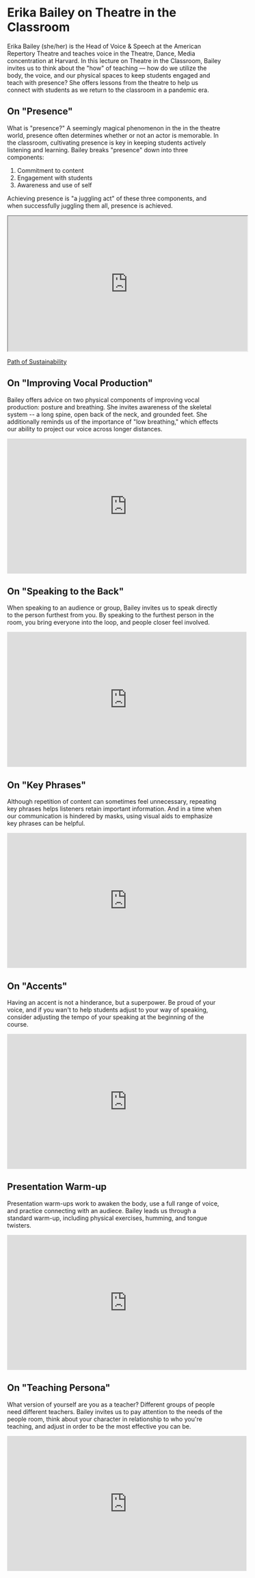 # Erika Bailey on Theatre in the Classroom
Erika Bailey (she/her) is the Head of Voice & Speech at the American Repertory Theatre and teaches voice in the Theatre, Dance, Media concentration at Harvard. In this lecture on Theatre in the Classroom, Bailey invites us to think about the "how" of teaching — how do we utilize the body, the voice, and our physical spaces to keep students engaged and teach with presence? She offers lessons from the theatre to help us connect with students as we return to the classroom in a pandemic era.

 

## On "Presence"
What is "presence?" A seemingly magical phenomenon in the  in the theatre world, presence often determines whether or not an actor is memorable. In the classroom, cultivating presence is key in keeping students actively listening and learning. Bailey breaks "presence" down into three components:

1. Commitment to  content
2. Engagement with students 
3. Awareness and use of self

Achieving presence is "a juggling act" of these three components, and when successfully juggling them all, presence is achieved. 

<iframe width="560" height="315" src="https://www.youtube.com/embed/EY4_Z4og9gc" title=" frameborder="0" allow="accelerometer; autoplay; clipboard-write; encrypted-media; gyroscope; picture-in-picture" allowfullscreen></iframe>


[Path of Sustainability](https://www.youtube.com/watch?v=vpdgzGpofhA)

## On "Improving Vocal Production"
Bailey offers advice on two physical components of improving vocal production: posture and breathing. She invites awareness of the skeletal system -- a long spine, open back of the neck, and grounded feet. She additionally reminds us of the importance of "low breathing," which effects our ability to project our voice across longer distances. 

<iframe width="560" height="315" src="https://www.youtube.com/embed/R2ip6s6t11w" title=" title="YouTube video player" frameborder="0" allow="accelerometer; autoplay; clipboard-write; encrypted-media; gyroscope; picture-in-picture" allowfullscreen></iframe>

## On "Speaking to the Back"
When speaking to an audience or group, Bailey invites us to speak directly to the person furthest from you. By speaking to the furthest person in the room, you bring everyone into the loop, and people closer feel involved. 

<iframe width="560" height="315" src="https://www.youtube.com/embed/_pdZ2TwYVA8" title="YouTube video player" frameborder="0" allow="accelerometer; autoplay; clipboard-write; encrypted-media; gyroscope; picture-in-picture" allowfullscreen></iframe>

## On "Key Phrases"
Although repetition of content can sometimes feel unnecessary, repeating key phrases helps listeners retain important information. And in a time when our communication is hindered by masks, using visual aids to emphasize key phrases can be helpful.

<iframe width="560" height="315" src="https://www.youtube.com/embed/Y78-0QGMP48" title="YouTube video player" frameborder="0" allow="accelerometer; autoplay; clipboard-write; encrypted-media; gyroscope; picture-in-picture" allowfullscreen></iframe>

## On "Accents"
Having an accent is not a hinderance, but a superpower. Be proud of your voice, and if you wan't to help students adjust to your way of speaking, consider adjusting the tempo of your speaking at the beginning of the course. 

<iframe width="560" height="315" src="https://www.youtube.com/embed/z0MBAnhErcA" title="YouTube video player" frameborder="0" allow="accelerometer; autoplay; clipboard-write; encrypted-media; gyroscope; picture-in-picture" allowfullscreen></iframe>

## Presentation Warm-up
Presentation warm-ups work to awaken the body, use a full range of voice, and practice connecting with an audiece. Bailey leads us through a standard warm-up, including physical exercises, humming, and tongue twisters. 

<iframe width="560" height="315" src="https://www.youtube.com/embed/7G53uYND7m8" title="YouTube video player" frameborder="0" allow="accelerometer; autoplay; clipboard-write; encrypted-media; gyroscope; picture-in-picture" allowfullscreen></iframe>

## On "Teaching Persona"
What version of yourself are you as a teacher? Different groups of people need different teachers. Bailey invites us to pay attention to the needs of the people room, think about your character in relationship to who you're teaching, and adjust in order to be the most effective you can be.

<iframe width="560" height="315" src="https://www.youtube.com/embed/81On1TPUnTM" title="YouTube video player" frameborder="0" allow="accelerometer; autoplay; clipboard-write; encrypted-media; gyroscope; picture-in-picture" allowfullscreen></iframe>
